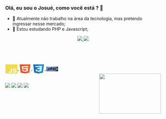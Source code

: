 ### Olá, eu sou o Josué, como você está ? 👋


- 🔭 Atualmente não trabalho na área da tecnologia, mas pretendo ingressar nesse mercado;
- 🌱 Estou estudando PHP e Javascript;

<header>
  <a href="https://github.com/josue-jpg">
  <img height="180em" src="https://github-readme-stats.vercel.app/api?username=josue-jpg&show_icons=true&theme=gruvbox&include_all_commits=true&count_private=true"/>
  <img height="180em" src="https://github-readme-stats.vercel.app/api/top-langs/?username=josue-jpg&layout=compact&langs_count=7&theme=gruvbox"/>
</header>
  
  ##

<section style="display: inline_block"><br>
  <img align="center" height="30" width="40" src="https://raw.githubusercontent.com/devicons/devicon/master/icons/javascript/javascript-plain.svg">
  <img align="center" height="30" width="40" src="https://raw.githubusercontent.com/devicons/devicon/master/icons/html5/html5-original.svg">
  <img align="center" height="30" width="40" src="https://raw.githubusercontent.com/devicons/devicon/master/icons/css3/css3-original.svg">
  <img align="center" height="30" width="40" src="https://raw.githubusercontent.com/devicons/devicon/master/icons/php/php-original.svg">
  <br>
  <img class"media" src="https://i.picasion.com/pic91/c26a14cb7691b5e58087b135ad8b3bc7.gif" align="right" width="200" height="130" border="0" target="_blank"/>

</section>
  
##

<section> 
    <a href="" target="_blank"><img src="https://img.shields.io/badge/YouTube-FF0000?style=for-the-badge&logo=youtube&logoColor=white" target="_blank"></a>
    <a href="" target="_blank"><img src="https://img.shields.io/badge/-Instagram-%23E4405F?style=for-the-badge&logo=instagram&logoColor=white" target="_blank"></a>
    <a href = "mailto:wellingtonkennedy3013@gmail.com"><img src="https://img.shields.io/badge/-Gmail-%23333?style=for-the-badge&logo=gmail&logoColor=white" target="_blank"></a>
    <a href="" target="_blank"><img src="https://img.shields.io/badge/-LinkedIn-%230077B5?style=for-the-badge&logo=linkedin&logoColor=white" target="_blank"></a> 

  </section>
  
  ##
  

  
  

